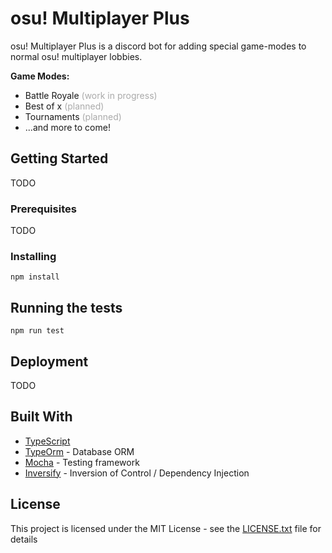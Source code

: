 # osu! Multiplayer Plus

osu! Multiplayer Plus is a discord bot for adding special game-modes to normal osu! multiplayer lobbies.

**Game Modes:**
- Battle Royale <span style="color:#AAA">(work in progress)</span>
- Best of x <span style="color:#AAA">(planned)</span>
- Tournaments <span style="color:#AAA">(planned)</span>
- ...and more to come!

## Getting Started

TODO

### Prerequisites

TODO

### Installing

```
npm install
```

## Running the tests

```
npm run test
```

## Deployment

TODO

## Built With

- [TypeScript](https://github.com/microsoft/TypeScript)
- [TypeOrm](https://github.com/typeorm) - Database ORM 
- [Mocha](https://github.com/mochajs/mocha) - Testing framework
- [Inversify](https://github.com/inversify/InversifyJS) - Inversion of Control / Dependency Injection

## License

This project is licensed under the MIT License - see the [LICENSE.txt](LICENSE.txt) file for details

